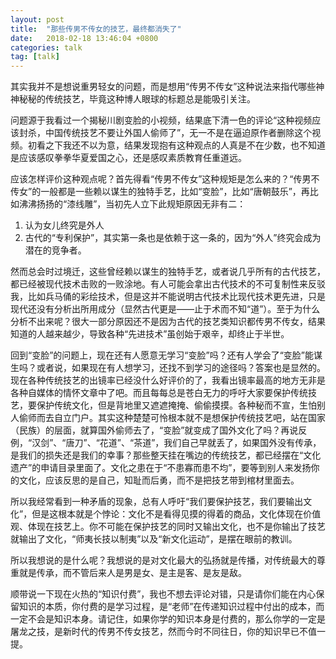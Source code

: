 ```yaml
---
layout: post
title:  "那些传男不传女的技艺，最终都消失了"
date:   2018-02-18 13:46:04 +0800
categories: talk
tag: [talk]
---
```


其实我并不是想说重男轻女的问题，而是想用“传男不传女”这种说法来指代哪些神神秘秘的传统技艺，毕竟这种博人眼球的标题总是能吸引关注。

问题源于我看过一个揭秘川剧变脸的小视频，结果底下清一色的评论“这种视频应该封杀，中国传统技艺不要让外国人偷师了”，无一不是在逼迫原作者删除这个视频。初看之下我还不以为意，结果发现抱有这种观点的人真是不在少数，也不知道是应该感叹拳拳华夏爱国之心，还是感叹素质教育任重道远。

应该怎样评价这种观点呢？首先得看“传男不传女”这种规矩是怎么来的？“传男不传女”的一般都是一些赖以谋生的独特手艺，比如“变脸”，比如“唐朝鼓乐”，再比如沸沸扬扬的“漆线雕”，当初先人立下此规矩原因无非有二：

1. 认为女儿终究是外人
2. 古代的“专利保护”，其实第一条也是依赖于这一条的，因为“外人”终究会成为潜在的竞争者。

然而总会时过境迁，这些曾经赖以谋生的独特手艺，或者说几乎所有的古代技艺，都已经被现代技术击败的一败涂地。有人可能会拿出古代技术的不可复制性来反驳我，比如兵马俑的彩绘技术，但是这并不能说明古代技术比现代技术更先进，只是现代还没有分析出所用成分（显然古代更是——止于术而不知“道”）。至于为什么分析不出来呢？很大一部分原因还不是因为古代的技艺类知识都传男不传女，结果知道的人越来越少，导致各种“先进技术”虽创始于艰辛，却终止于半世。

回到“变脸”的问题上，现在还有人愿意无学习“变脸”吗？还有人学会了“变脸”能谋生吗？或者说，如果现在有人想学习，还找不到学习的途径吗？答案也是显然的。现在各种传统技艺的出镜率已经没什么好评价的了，我看出镜率最高的地方无非是各种自媒体的情怀文章中了吧。而且每每总是苍白无力的呼吁大家要保护传统技艺，要保护传统文化，但是背地里又遮遮掩掩、偷偷摸摸。各种秘而不宣，生怕别人偷师而去自立门户。其实这种楚楚可怜根本就不是想保护传统技艺吧，站在国家（民族）的层面，就算国外偷师去了，“变脸”就变成了国外文化了吗？再说反例，“汉剑”、“唐刀”、“花道”、“茶道”，我们自己早就丢了，如果国外没有传承，是我们的损失还是我们的幸事？那些整天挂在嘴边的传统技艺，都已经摆在“文化遗产”的申请目录里面了。文化之患在于“不患寡而患不均”，要等到别人来发扬你的文化，应该反思的是自己，知耻而后勇，而不是把技艺带到棺材里面去。

所以我经常看到一种矛盾的现象，总有人呼吁“我们要保护技艺，我们要输出文化”，但是这根本就是个悖论：文化不是看得见摸的得着的商品，文化体现在价值观、体现在技艺上。你不可能在保护技艺的同时又输出文化，也不是你输出了技艺就输出了文化，“师夷长技以制夷”以及“新文化运动”，是摆在眼前的教训。

所以我想说的是什么呢？我想说的是对文化最大的弘扬就是传播，对传统最大的尊重就是传承，而不管后来人是男是女、是主是客、是友是敌。

顺带说一下现在火热的“知识付费”，我也不想去评论对错，只是请你们能在内心保留知识的本质，你付费的是学习过程，是“老师”在传递知识过程中付出的成本，而一定不会是知识本身。请记住，如果你学的知识本身是付费的，那么你学的一定是屠龙之技，是新时代的传男不传女技艺，然而今时不同往日，你的知识早已不值一提。